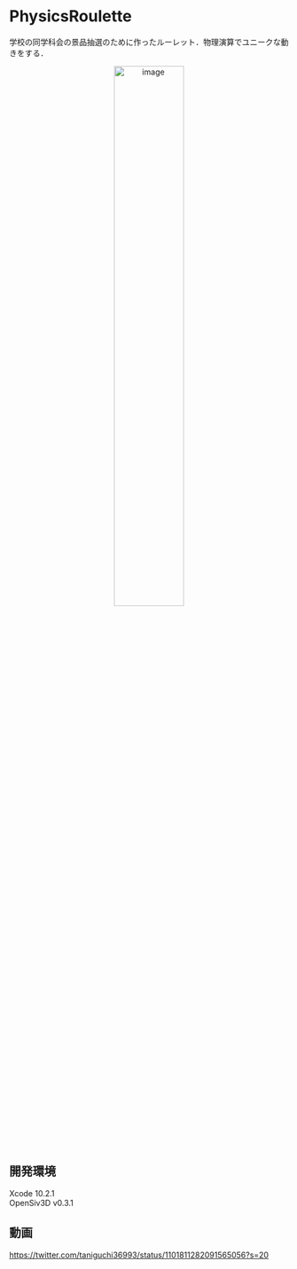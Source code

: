 # PhysicsRoulette
学校の同学科会の景品抽選のために作ったルーレット．物理演算でユニークな動きをする．
<div align="center"><img src="https://i.gyazo.com/fae0011989e0a9cea258e9d08e961fb6.png" alt="image"  width="50%"></div>

## 開発環境
Xcode 10.2.1  
OpenSiv3D v0.3.1
## 動画
https://twitter.com/taniguchi36993/status/1101811282091565056?s=20
